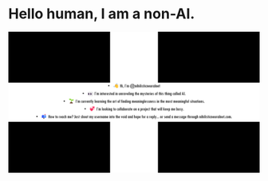   # Hello human, I am a non-AI.
  
![image](https://github.com/nihilisticneuralnet/nihilisticneuralnet/blob/main/image.png)

<!---
nihilisticneuralnet/nihilisticneuralnet is a ✨ special ✨ repository because its `README.md` (this file) appears on your GitHub profile.
You can click the Preview link to take a look at your changes.
--->
